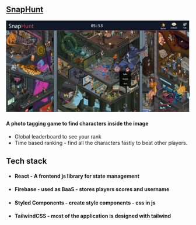 ## [SnapHunt](https://tribhuwan-joshi.github.io/Snap-Hunt/)
![Preview Image](https://raw.githubusercontent.com/Tribhuwan-Joshi/Snap-Hunt/main/public/snapHunt.png)
#### A photo tagging game to find characters inside the image
- Global leaderboard to see your rank 
- Time based ranking - find all the characters fastly to beat other players.

## Tech stack
- #### **React**  - A frontend js library for state management
- #### **Firebase** - used as BaaS - stores players scores and username
- #### **Styled Components** - create style components - css in js
- #### **TailwindCSS** - most of the application is designed with tailwind

